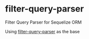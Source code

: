 # filter-query-parser

Filter Query Parser for Sequelize ORM

Using [filter-query-parser](https://github.com/VJD7/filter-query-parser/) as the base
